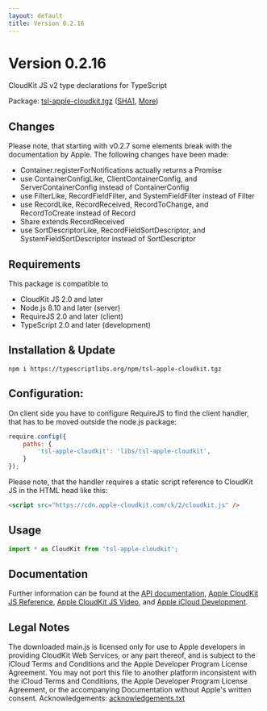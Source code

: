 ```yaml
---
layout: default
title: Version 0.2.16
---
```




# Version 0.2.16
CloudKit JS v2 type declarations for TypeScript

Package: [tsl-apple-cloudkit.tgz](https://typescriptlibs.org/npm/tsl-apple-cloudkit.tgz)
  ([SHA1](https://typescriptlibs.org/npm/tsl-apple-cloudkit.sha1), [More](packages.md))



## Changes
Please note, that starting with v0.2.7 some elements break with the
documentation by Apple. The following changes have been made:
- Container.registerForNotifications actually returns a Promise
- use ContainerConfigLike, ClientContainerConfig, and ServerContainerConfig
  instead of ContainerConfig
- use FilterLike, RecordFieldFilter, and SystemFieldFilter instead of Filter
- use RecordLike, RecordReceived, RecordToChange, and RecordToCreate instead of
  Record
- Share extends RecordReceived
- use SortDescriptorLike, RecordFieldSortDescriptor, and
  SystemFieldSortDescriptor instead of SortDescriptor



## Requirements
This package is compatible to
- CloudKit JS 2.0 and later
- Node.js 8.10 and later (server)
- RequireJS 2.0 and later (client)
- TypeScript 2.0 and later (development)



## Installation & Update
```Shell
npm i https://typescriptlibs.org/npm/tsl-apple-cloudkit.tgz
```



## Configuration:
On client side you have to configure RequireJS to find the client handler, that
has to be moved outside the node.js package:
```JavaScript
require.config({
	paths: {
		'tsl-apple-cloudkit': 'libs/tsl-apple-cloudkit',
	}
});
```
Please note, that the handler requires a static script reference to CloudKit JS
in the HTML head like this:
```HTML
<script src="https://cdn.apple-cloudkit.com/ck/2/cloudkit.js" />
```



## Usage
```TypeScript
import * as CloudKit from 'tsl-apple-cloudkit';
```



## Documentation
Further information can be found at the
[API documentation](https://typescriptlibs.org/tsl-apple-cloudkit/api),
[Apple CloudKit JS Reference](https://developer.apple.com/reference/cloudkitjs),
[Apple CloudKit JS Video](https://developer.apple.com/videos/play/wwdc2015/710/),
and [Apple iCloud Development](https://developer.apple.com/icloud/).



## Legal Notes
The downloaded main.js is licensed only for use to Apple developers in providing
CloudKit Web Services, or any part thereof, and is subject to the iCloud Terms
and Conditions and the Apple Developer Program License Agreement. You may not
port this file to another platform inconsistent with the iCloud Terms and
Conditions, the Apple Developer Program License Agreement, or the accompanying
Documentation without Apple's written consent. Acknowledgements:
[acknowledgements.txt](https://cdn.apple-cloudkit.com/ck/2/acknowledgements.txt)
